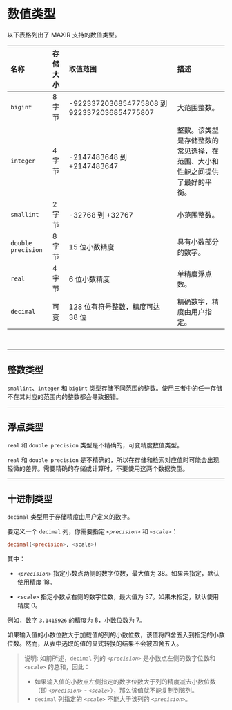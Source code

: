
# 数值类型

以下表格列出了 MAXIR 支持的数值类型。

| 名称 | 存储大小 | 取值范围 | 描述 |
| :- | :- | :- | :- |
| `bigint` | 8 字节 | -9223372036854775808 到 9223372036854775807 | 大范围整数。 |
| `integer` | 4 字节 | -2147483648 到 +2147483647 | 整数。该类型是存储整数的常见选择，在范围、大小和性能之间提供了最好的平衡。 |
| `smallint` | 2 字节 | -32768 到 +32767 | 小范围整数。 |
| `double precision` | 8 字节 | 15 位小数精度 | 具有小数部分的数字。 |
| `real` | 4 字节 | 6 位小数精度 | 单精度浮点数。 |
| `decimal` | 可变 | 128 位有符号整数，精度可达 38 位 | 精确数字，精度由用户指定。 |

<br/>

---

## 整数类型

`smallint`、`integer` 和 `bigint` 类型存储不同范围的整数。使用三者中的任一存储不在其对应的范围内的整数都会导致报错。

---
## 浮点类型

`real` 和 `double precision` 类型是不精确的，可变精度数值类型。

`real` 和 `double precision` 是不精确的，所以在存储和检索对应值时可能会出现轻微的差异。需要精确的存储或计算时，不要使用这两个数据类型。


---
## 十进制类型

`decimal` 类型用于存储精度由用户定义的数字。

要定义一个 `decimal` 列，你需要指定 *`<precision>`* 和 *`<scale>`*：

```sql
decimal(<precision>, <scale>)
```

其中：

- *`<precision>`* 指定小数点两侧的数字位数，最大值为 38。如果未指定，默认使用精度 18。

- *`<scale>`* 指定小数点右侧的数字位数，最大值为 37。如果未指定，默认使用精度 0。

例如，数字 `3.1415926` 的精度为 8，小数位数为 7。

如果输入值的小数位数大于加载值的列的小数位数，该值将四舍五入到指定的小数位数。然而，从表中选取的值的显式转换的结果不会被四舍五入。

>说明:
>如前所述，`decimal` 列的 *`<precision>`* 是小数点左侧的数字位数和 *`<scale>`* 的总和，因此：
>- 如果输入值的小数点左侧指定的数字位数大于列的精度减去小数位数（即 *`<precision>`* - *`<scale>`*），那么该值就不能复制到该列。
>- `decimal` 列指定的 *`<scale>`* 不能大于该列的 *`<precision>`*。
